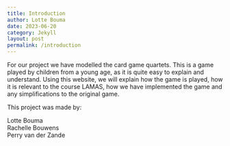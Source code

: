 ```yaml
---
title: Introduction 
author: Lotte Bouma
date: 2023-06-20
category: Jekyll
layout: post
permalink: /introduction
---
```


For our project we have modelled the card game quartets. This is a game played by children from a young age, as it is quite easy to explain and understand. Using this website, we will explain how the game is played, how it is relevant to the course LAMAS, how we have implemented the game and any simplifications to the original game.


This project was made by:  

Lotte Bouma  
Rachelle Bouwens  
Perry van der Zande  
